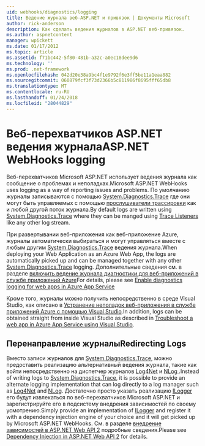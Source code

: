 ```yaml
---
uid: webhooks/diagnostics/logging
title: Ведение журнала веб-ASP.NET и привязок | Документы Microsoft
author: rick-anderson
description: Как сделать ведения журналов в ASP.NET веб-привязок.
ms.author: aspnetcontent
manager: wpickett
ms.date: 01/17/2012
ms.topic: article
ms.assetid: f71bc442-5f80-481b-a32c-a0ec18dee9d6
ms.technology: ''
ms.prod: .net-framework
ms.openlocfilehash: 042d20e38a9bc4f1e9792f6e3ff5be11a1eaa882
ms.sourcegitcommit: 060879fcf3f73d2366b5c811986f8695fff65db8
ms.translationtype: MT
ms.contentlocale: ru-RU
ms.lasthandoff: 01/24/2018
ms.locfileid: "28044829"
---
```

# <a name="aspnet-webhooks-logging"></a><span data-ttu-id="909e9-103">Веб-перехватчиков ASP.NET ведения журнала</span><span class="sxs-lookup"><span data-stu-id="909e9-103">ASP.NET WebHooks logging</span></span>

<span data-ttu-id="909e9-104">Веб-перехватчиков Microsoft ASP.NET использует ведения журнала как сообщение о проблемах и неполадках.</span><span class="sxs-lookup"><span data-stu-id="909e9-104">Microsoft ASP.NET WebHooks uses logging as a way of reporting issues and problems.</span></span> <span data-ttu-id="909e9-105">По умолчанию журналы записываются с помощью [System.Diagnostics.Trace](https://msdn.microsoft.com/library/system.diagnostics.trace) где они могут быть управляемых с помощью [прослушиватели трассировки](https://msdn.microsoft.com/library/system.diagnostics.tracelistener.aspx) как и любой другой поток журнала.</span><span class="sxs-lookup"><span data-stu-id="909e9-105">By default logs are written using [System.Diagnostics.Trace](https://msdn.microsoft.com/library/system.diagnostics.trace) where they can be manged using [Trace Listeners](https://msdn.microsoft.com/library/system.diagnostics.tracelistener.aspx) like any other log stream.</span></span>

<span data-ttu-id="909e9-106">При развертывании веб-приложения как веб-приложение Azure, журналы автоматически выбираться и могут управляться вместе с любым другим [System.Diagnostics.Trace](https://msdn.microsoft.com/library/system.diagnostics.trace) ведения журнала.</span><span class="sxs-lookup"><span data-stu-id="909e9-106">When deploying your Web Application as an Azure Web App, the logs are automatically picked up and can be managed together with any other [System.Diagnostics.Trace](https://msdn.microsoft.com/library/system.diagnostics.trace) logging.</span></span> <span data-ttu-id="909e9-107">Дополнительные сведения см. в разделе [включить ведение журнала диагностики для веб-приложений в службе приложений Azure](https://azure.microsoft.com/documentation/articles/web-sites-enable-diagnostic-log/)</span><span class="sxs-lookup"><span data-stu-id="909e9-107">For details, please see [Enable diagnostics logging for web apps in Azure App Service](https://azure.microsoft.com/documentation/articles/web-sites-enable-diagnostic-log/)</span></span>

<span data-ttu-id="909e9-108">Кроме того, журналы можно получить непосредственно в среде Visual Studio, как описано в [Устранение неполадок веб-приложения в службе приложений Azure с помощью Visual Studio](https://azure.microsoft.com/documentation/articles/web-sites-dotnet-troubleshoot-visual-studio/#webserverlogs).</span><span class="sxs-lookup"><span data-stu-id="909e9-108">In addition, logs can be obtained straight from inside Visual Studio as described in [Troubleshoot a web app in Azure App Service using Visual Studio](https://azure.microsoft.com/documentation/articles/web-sites-dotnet-troubleshoot-visual-studio/#webserverlogs).</span></span>

## <a name="redirecting-logs"></a><span data-ttu-id="909e9-109">Перенаправление журналы</span><span class="sxs-lookup"><span data-stu-id="909e9-109">Redirecting Logs</span></span>

<span data-ttu-id="909e9-110">Вместо записи журналов для [System.Diagnostics.Trace](https://msdn.microsoft.com/library/system.diagnostics.trace), можно предоставить реализацию альтернативный ведения журнала, такие как войти непосредственно на диспетчер журналов [Log4Net](http://logging.apache.org/log4net/) и [NLog ](http://nlog-project.org/).</span><span class="sxs-lookup"><span data-stu-id="909e9-110">Instead of writing logs to [System.Diagnostics.Trace](https://msdn.microsoft.com/library/system.diagnostics.trace), it is possible to provide an alternate logging implementation that can log directly to a log manager such as [Log4Net](http://logging.apache.org/log4net/) and [NLog](http://nlog-project.org/).</span></span> <span data-ttu-id="909e9-111">Достаточно просто указать реализацию [ILogger](https://github.com/aspnet/WebHooks/blob/master/src/Microsoft.AspNet.WebHooks.Common/Diagnostics/ILogger.cs) его будут извлекаться по веб-перехватчиков Microsoft ASP.NET и зарегистрируйте его в подсистему внедрения зависимостей по своему усмотрению.</span><span class="sxs-lookup"><span data-stu-id="909e9-111">Simply provide an implementation of [ILogger](https://github.com/aspnet/WebHooks/blob/master/src/Microsoft.AspNet.WebHooks.Common/Diagnostics/ILogger.cs) and register it with a dependency injection engine of your choice and it will get picked up by Microsoft ASP.NET WebHooks.</span></span> <span data-ttu-id="909e9-112">См. в разделе [внедрение зависимостей в ASP.NET Web API 2](https://www.asp.net/web-api/overview/advanced/dependency-injection) подробные сведения.</span><span class="sxs-lookup"><span data-stu-id="909e9-112">Please see [Dependency Injection in ASP.NET Web API 2](https://www.asp.net/web-api/overview/advanced/dependency-injection) for details.</span></span>
